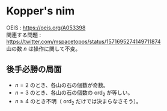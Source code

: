 # Kopper's nim
OEIS : https://oeis.org/A053398  
関連する問題 : https://twitter.com/mspacetopos/status/1571695274149711874  
山の数 $n$ は操作に関して不変。
## 後手必勝の局面
- $n=2$ のとき、各山の石の個数が奇数。
- $n=3$ のとき、各山の石の個数の $\mathrm{ord}_2$ が等しい。
- $n\geq 4$ のとき不明（ $\mathrm{ord}_2$ だけでは決まらなさそう）。
